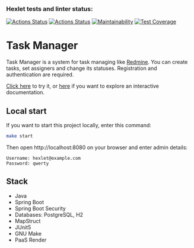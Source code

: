 ### Hexlet tests and linter status:
[![Actions Status](https://github.com/kitdim/java-project-99/actions/workflows/hexlet-check.yml/badge.svg)](https://github.com/kitdim/java-project-99/actions)
[![Actions Status](https://github.com/kitdim/java-project-99/actions/workflows/java_ci.yml/badge.svg)](https://github.com/kitdim/java-project-99/actions)
[![Maintainability](https://api.codeclimate.com/v1/badges/f805494fac248db0bea3/maintainability)](https://codeclimate.com/github/kitdim/java-project-99/maintainability)
[![Test Coverage](https://api.codeclimate.com/v1/badges/f805494fac248db0bea3/test_coverage)](https://codeclimate.com/github/kitdim/java-project-99/test_coverage)

# Task Manager

Task Manager is a system for task managing like [Redmine](http://www.redmine.org). You can create tasks, set assigners and change its statuses. Registration and authentication are required.

[Click here](https://java-project-99-pbef.onrender.com/) to try it, or [here](https://java-project-99-pbef.onrender.com/swagger-ui/index.html) if you want to explore an interactive documentation.

## Local start

If you want to start this project locally, enter this command:

```bash
make start
```

Then open http://localhost:8080 on your browser and enter admin details:

```
Username: hexlet@example.com
Password: qwerty
```

## Stack

* Java
* Spring Boot
* Spring Boot Security
* Databases: PostgreSQL, H2
* MapStruct
* JUnit5
* GNU Make
* PaaS Render